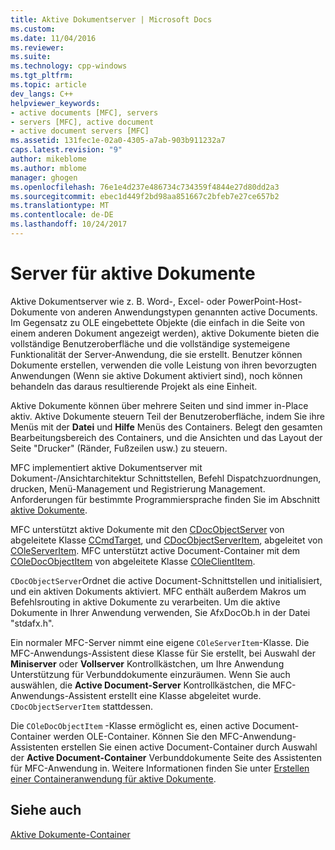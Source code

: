 ```yaml
---
title: Aktive Dokumentserver | Microsoft Docs
ms.custom: 
ms.date: 11/04/2016
ms.reviewer: 
ms.suite: 
ms.technology: cpp-windows
ms.tgt_pltfrm: 
ms.topic: article
dev_langs: C++
helpviewer_keywords:
- active documents [MFC], servers
- servers [MFC], active document
- active document servers [MFC]
ms.assetid: 131fec1e-02a0-4305-a7ab-903b911232a7
caps.latest.revision: "9"
author: mikeblome
ms.author: mblome
manager: ghogen
ms.openlocfilehash: 76e1e4d237e486734c734359f4844e27d80dd2a3
ms.sourcegitcommit: ebec1d449f2bd98aa851667c2bfeb7e27ce657b2
ms.translationtype: MT
ms.contentlocale: de-DE
ms.lasthandoff: 10/24/2017
---
```

# <a name="active-document-servers"></a>Server für aktive Dokumente
Aktive Dokumentserver wie z. B. Word-, Excel- oder PowerPoint-Host-Dokumente von anderen Anwendungstypen genannten active Documents. Im Gegensatz zu OLE eingebettete Objekte (die einfach in die Seite von einem anderen Dokument angezeigt werden), aktive Dokumente bieten die vollständige Benutzeroberfläche und die vollständige systemeigene Funktionalität der Server-Anwendung, die sie erstellt. Benutzer können Dokumente erstellen, verwenden die volle Leistung von ihren bevorzugten Anwendungen (Wenn sie aktive Dokument aktiviert sind), noch können behandeln das daraus resultierende Projekt als eine Einheit.  
  
 Aktive Dokumente können über mehrere Seiten und sind immer in-Place aktiv. Aktive Dokumente steuern Teil der Benutzeroberfläche, indem Sie ihre Menüs mit der **Datei** und **Hilfe** Menüs des Containers. Belegt den gesamten Bearbeitungsbereich des Containers, und die Ansichten und das Layout der Seite "Drucker" (Ränder, Fußzeilen usw.) zu steuern.  
  
 MFC implementiert aktive Dokumentserver mit Dokument-/Ansichtarchitektur Schnittstellen, Befehl Dispatchzuordnungen, drucken, Menü-Management und Registrierung Management. Anforderungen für bestimmte Programmiersprache finden Sie im Abschnitt [aktive Dokumente](../mfc/active-documents.md).  
  
 MFC unterstützt aktive Dokumente mit den [CDocObjectServer](../mfc/reference/cdocobjectserver-class.md) von abgeleitete Klasse [CCmdTarget](../mfc/reference/ccmdtarget-class.md), und [CDocObjectServerItem](../mfc/reference/cdocobjectserveritem-class.md), abgeleitet von [ COleServerItem](../mfc/reference/coleserveritem-class.md). MFC unterstützt active Document-Container mit dem [COleDocObjectItem](../mfc/reference/coledocobjectitem-class.md) von abgeleitete Klasse [COleClientItem](../mfc/reference/coleclientitem-class.md).  
  
 `CDocObjectServer`Ordnet die active Document-Schnittstellen und initialisiert, und ein aktiven Dokuments aktiviert. MFC enthält außerdem Makros um Befehlsrouting in aktive Dokumente zu verarbeiten. Um die aktive Dokumente in Ihrer Anwendung verwenden, Sie AfxDocOb.h in der Datei "stdafx.h".  
  
 Ein normaler MFC-Server nimmt eine eigene `COleServerItem`-Klasse. Die MFC-Anwendungs-Assistent diese Klasse für Sie erstellt, bei Auswahl der **Miniserver** oder **Vollserver** Kontrollkästchen, um Ihre Anwendung Unterstützung für Verbunddokumente einzuräumen. Wenn Sie auch auswählen, die **Active Document-Server** Kontrollkästchen, die MFC-Anwendungs-Assistent erstellt eine Klasse abgeleitet wurde. `CDocObjectServerItem` stattdessen.  
  
 Die `COleDocObjectItem` -Klasse ermöglicht es, einen active Document-Container werden OLE-Container. Können Sie den MFC-Anwendung-Assistenten erstellen Sie einen active Document-Container durch Auswahl der **Active Document-Container** Verbunddokumente Seite des Assistenten für MFC-Anwendung in. Weitere Informationen finden Sie unter [Erstellen einer Containeranwendung für aktive Dokumente](../mfc/creating-an-active-document-container-application.md).  
  
## <a name="see-also"></a>Siehe auch  
 [Aktive Dokumente-Container](../mfc/active-document-containment.md)

